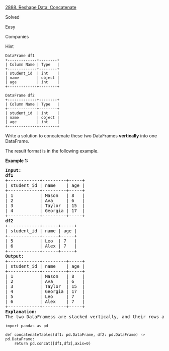 [2888. Reshape Data: Concatenate](https://leetcode.com/problems/reshape-data-concatenate/)

Solved

Easy

Companies

Hint

```
DataFrame df1
+-------------+--------+
| Column Name | Type   |
+-------------+--------+
| student_id  | int    |
| name        | object |
| age         | int    |
+-------------+--------+

DataFrame df2
+-------------+--------+
| Column Name | Type   |
+-------------+--------+
| student_id  | int    |
| name        | object |
| age         | int    |
+-------------+--------+

```

Write a solution to concatenate these two DataFrames **vertically** into one DataFrame.

The result format is in the following example.

**Example 1:**

<pre><strong>Input:
df1</strong>
+------------+---------+-----+
| student_id | name    | age |
+------------+---------+-----+
| 1          | Mason   | 8   |
| 2          | Ava     | 6   |
| 3          | Taylor  | 15  |
| 4          | Georgia | 17  |
+------------+---------+-----+
<strong>df2
</strong>+------------+------+-----+
| student_id | name | age |
+------------+------+-----+
| 5          | Leo  | 7   |
| 6          | Alex | 7   |
+------------+------+-----+
<strong>Output:</strong>
+------------+---------+-----+
| student_id | name    | age |
+------------+---------+-----+
| 1          | Mason   | 8   |
| 2          | Ava     | 6   |
| 3          | Taylor  | 15  |
| 4          | Georgia | 17  |
| 5          | Leo     | 7   |
| 6          | Alex    | 7   |
+------------+---------+-----+
<strong>Explanation:
</strong>The two DataFramess are stacked vertically, and their rows are combined.</pre>


```
import pandas as pd

def concatenateTables(df1: pd.DataFrame, df2: pd.DataFrame) -> pd.DataFrame:
    return pd.concat([df1,df2],axis=0)
  
```
